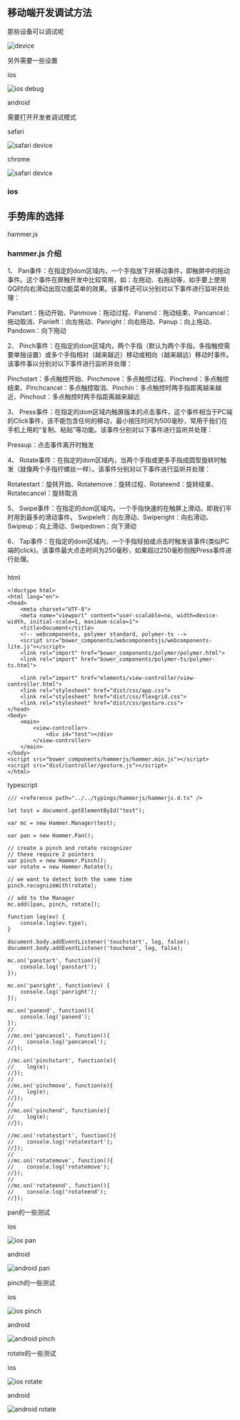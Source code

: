 ## 移动端开发调试方法

那些设备可以调试呢

![device][img1]

另外需要一些设置

ios

![ios debug][img2]

android

需要打开开发者调试模式

safari

![safari device][img3]

chrome

![safari device][img4]

### ios

## 手势库的选择

hammer.js

### hammer.js 介绍

1、  Pan事件：在指定的dom区域内，一个手指放下并移动事件，即触屏中的拖动事件。这个事件在屏触开发中比较常用，如：左拖动、右拖动等，如手要上使用QQ时向右滑动出现功能菜单的效果。该事件还可以分别对以下事件进行监听并处理：

Panstart：拖动开始、Panmove：拖动过程、Panend：拖动结束、Pancancel：拖动取消、Panleft：向左拖动、Panright：向右拖动、Panup：向上拖动、Pandown：向下拖动

2、  Pinch事件：在指定的dom区域内，两个手指（默认为两个手指，多指触控需要单独设置）或多个手指相对（越来越近）移动或相向（越来越远）移动时事件。该事件事以分别对以下事件进行监听并处理：

Pinchstart：多点触控开始、Pinchmove：多点触控过程、Pinchend：多点触控结束、Pinchcancel：多点触控取消、Pinchin：多点触控时两手指距离越来越近、Pinchout：多点触控时两手指距离越来越远

3、  Press事件：在指定的dom区域内触屏版本的点击事件，这个事件相当于PC端的Click事件，该不能包含任何的移动，最小按压时间为500毫秒，常用于我们在手机上用的“复制、粘贴”等功能。该事件分别对以下事件进行监听并处理：

Pressup：点击事件离开时触发

4、  Rotate事件：在指定的dom区域内，当两个手指或更多手指成圆型旋转时触发（就像两个手指拧螺丝一样）。该事件分别对以下事件进行监听并处理：

Rotatestart：旋转开始、Rotatemove：旋转过程、Rotateend：旋转结束、Rotatecancel：旋转取消

5、                     Swipe事件：在指定的dom区域内，一个手指快速的在触屏上滑动。即我们平时用到最多的滑动事件。
Swipeleft：向左滑动、Swiperight：向右滑动、Swipeup：向上滑动、Swipedown：向下滑动

6、      Tap事件：在指定的dom区域内，一个手指轻拍或点击时触发该事件(类似PC端的click)。该事件最大点击时间为250毫秒，如果超过250毫秒则按Press事件进行处理。

###

html
```
<!doctype html>
<html lang="en">
<head>
    <meta charset="UTF-8">
    <meta name="viewport" content="user-scalable=no, width=device-width, initial-scale=1, maximum-scale=1">
    <title>Document</title>
    <!-- webcomponents, polymer standard, polymer-ts -->
    <script src="bower_components/webcomponentsjs/webcomponents-lite.js"></script>
    <link rel="import" href="bower_components/polymer/polymer.html">
    <link rel="import" href="bower_components/polymer-ts/polymer-ts.html">

    <link rel="import" href="elements/view-controller/view-controller.html">
    <link rel="stylesheet" href="dist/css/app.css">
    <link rel="stylesheet" href="dist/css/flexgrid.css">
    <link rel="stylesheet" href="dist/css/gesture.css">
</head>
<body>
    <main>
        <view-controller>
            <div id="test"></div>
        </view-controller>
    </main>
</body>
<script src="bower_components/hammerjs/hammer.min.js"></script>
<script src="dist/controller/gesture.js"></script>
</html>
```

typescript

```
/// <reference path="../../typings/hammerjs/hammerjs.d.ts" />

let test = document.getElementById("test");

var mc = new Hammer.Manager(test);

var pan = new Hammer.Pan();

// create a pinch and rotate recognizer
// these require 2 pointers
var pinch = new Hammer.Pinch();
var rotate = new Hammer.Rotate();

// we want to detect both the same time
pinch.recognizeWith(rotate);

// add to the Manager
mc.add([pan, pinch, rotate]);

function log(ev) {
    console.log(ev.type);
}

document.body.addEventListener('touchstart', log, false);
document.body.addEventListener('touchend', log, false);

mc.on('panstart', function(){
    console.log('panstart');
});

mc.on('panright', function(ev) {
    console.log('panright');
});

mc.on('panend', function(){
    console.log('panend');
});
//
//mc.on('pancancel', function(){
//    console.log('pancancel');
//});

//mc.on('pinchstart', function(e){
//    log(e);
//});
//
//mc.on('pinchmove', function(e){
//    log(e);
//});
//
//mc.on('pinchend', function(e){
//    log(e);
//});

//mc.on('rotatestart', function(){
//    console.log('rotatestart');
//});
//
//mc.on('rotatemove', function(){
//    console.log('rotatemove');
//});
//
//mc.on('rotateend', function(){
//    console.log('rotateend');
//});
```

pan的一些测试

ios

![ios pan][img5]

android

![android pan][img6]

pinch的一些测试

ios

![ios pinch][img7]

android

![android pinch][img8]

rotate的一些测试

ios

![ios rotate][img9]

android

![android rotate][img10]

[img1]: assets/image/11.5/device.png "github"
[img2]: assets/image/11.5/ios-debug.png "github"
[img3]: assets/image/11.5/safari-device.png "github"
[img4]: assets/image/11.5/chrome-device.png "github"
[img5]: assets/image/11.5/ios-pan.png "github"
[img6]: assets/image/11.5/android-pan.png "github"
[img7]: assets/image/11.5/ios-pinch.png "github"
[img8]: assets/image/11.5/android-pinch.png "github"
[img9]: assets/image/11.5/ios-rotate.png "github"
[img10]: assets/image/11.5/android-rotate.png "github"
